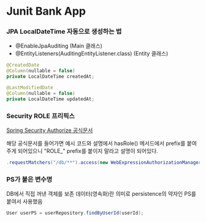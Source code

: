 # Junit Bank App

### JPA LocalDateTime 자동으로 생성하는 법
- @EnableJpaAuditing (Main 클래스)
- @EntityListeners(AuditingEntityListener.class) (Entity 클래스)
```java
@CreatedDate
@Column(nullable = false)
private LocalDateTime createdAt;

@LastModifiedDate
@Column(nullable = false)
private LocalDateTime updatedAt;
```

### Security ROLE 프리픽스
[Spring Security Authorize 공식문서](https://docs.spring.io/spring-security/reference/servlet/authorization/authorize-http-requests.html)

해당 공식문서를 들어가면 예시 코드와 설명에서 hasRole() 메서드에서 prefix를 붙여주게 되어있으니 "ROLE_" prefix를 붙이지 말라고 설명이 되어있다.
```java
.requestMatchers("/db/**").access(new WebExpressionAuthorizationManager("hasRole('ADMIN') and hasRole('DBA')"))
```

### PS가 붙은 변수명
DB에서 직접 꺼낸 객체를 보존 데이터(영속화)란 의미로 persistence의 약자인 PS를 붙여서 사용했음
```java
User userPS = userRepository.findByUserId(userId);
```
